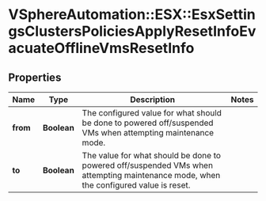 # VSphereAutomation::ESX::EsxSettingsClustersPoliciesApplyResetInfoEvacuateOfflineVmsResetInfo

## Properties
Name | Type | Description | Notes
------------ | ------------- | ------------- | -------------
**from** | **Boolean** | The configured value for what should be done to powered off/suspended VMs when attempting maintenance mode. | 
**to** | **Boolean** | The value for what should be done to powered off/suspended VMs when attempting maintenance mode, when the configured value is reset. | 


